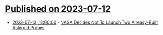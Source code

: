 # [Published on 2023-07-12](index.md)

* [2023-07-12, 13:00:00](https://science.slashdot.org/story/23/07/12/0241216/nasa-decides-not-to-launch-two-already-built-asteroid-probes?utm_source=rss1.0mainlinkanon&utm_medium=feed) - [NASA Decides Not To Launch Two Already-Built Asteroid Probes](https://science.slashdot.org/story/23/07/12/0241216/nasa-decides-not-to-launch-two-already-built-asteroid-probes?utm_source=rss1.0mainlinkanon&utm_medium=feed)
